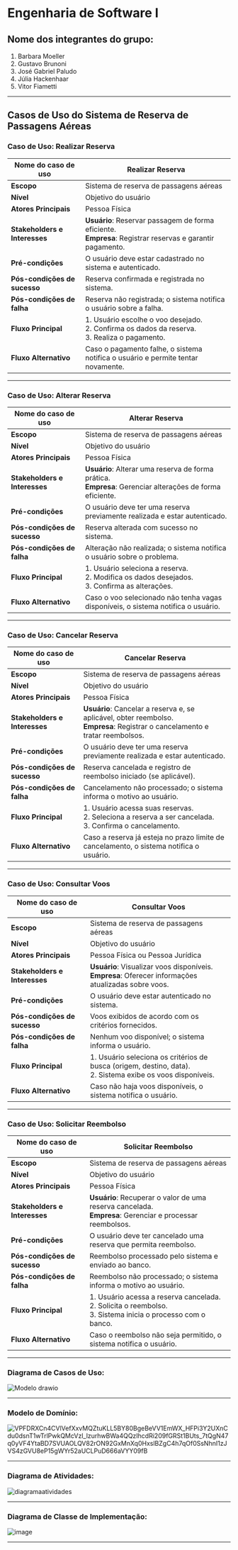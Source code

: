 # Engenharia de Software I

## Nome dos integrantes do grupo:
1. Barbara Moeller
2. Gustavo Brunoni
3. José Gabriel Paludo
4. Júlia Hackenhaar
5. Vitor Fiametti

---

## Casos de Uso do Sistema de Reserva de Passagens Aéreas

### Caso de Uso: Realizar Reserva
| **Nome do caso de uso**   | Realizar Reserva                                                                              |
|---------------------------|-----------------------------------------------------------------------------------------------|
| **Escopo**                | Sistema de reserva de passagens aéreas                                                        |
| **Nível**                 | Objetivo do usuário                                                                           |
| **Atores Principais**     | Pessoa Física                                                                                 |
| **Stakeholders e Interesses** | **Usuário**: Reservar passagem de forma eficiente.<br>**Empresa**: Registrar reservas e garantir pagamento. |
| **Pré-condições**         | O usuário deve estar cadastrado no sistema e autenticado.                                     |
| **Pós-condições de sucesso** | Reserva confirmada e registrada no sistema.                                                |
| **Pós-condições de falha**   | Reserva não registrada; o sistema notifica o usuário sobre a falha.                         |
| **Fluxo Principal**       | 1. Usuário escolhe o voo desejado.<br>2. Confirma os dados da reserva.<br>3. Realiza o pagamento. |
| **Fluxo Alternativo**     | Caso o pagamento falhe, o sistema notifica o usuário e permite tentar novamente.              |

---

### Caso de Uso: Alterar Reserva
| **Nome do caso de uso**   | Alterar Reserva                                                                               |
|---------------------------|-----------------------------------------------------------------------------------------------|
| **Escopo**                | Sistema de reserva de passagens aéreas                                                        |
| **Nível**                 | Objetivo do usuário                                                                           |
| **Atores Principais**     | Pessoa Física                                                                                 |
| **Stakeholders e Interesses** | **Usuário**: Alterar uma reserva de forma prática.<br>**Empresa**: Gerenciar alterações de forma eficiente. |
| **Pré-condições**         | O usuário deve ter uma reserva previamente realizada e estar autenticado.                     |
| **Pós-condições de sucesso** | Reserva alterada com sucesso no sistema.                                                   |
| **Pós-condições de falha**   | Alteração não realizada; o sistema notifica o usuário sobre o problema.                     |
| **Fluxo Principal**       | 1. Usuário seleciona a reserva.<br>2. Modifica os dados desejados.<br>3. Confirma as alterações. |
| **Fluxo Alternativo**     | Caso o voo selecionado não tenha vagas disponíveis, o sistema notifica o usuário.             |

---

### Caso de Uso: Cancelar Reserva
| **Nome do caso de uso**   | Cancelar Reserva                                                                              |
|---------------------------|-----------------------------------------------------------------------------------------------|
| **Escopo**                | Sistema de reserva de passagens aéreas                                                        |
| **Nível**                 | Objetivo do usuário                                                                           |
| **Atores Principais**     | Pessoa Física                                                                                 |
| **Stakeholders e Interesses** | **Usuário**: Cancelar a reserva e, se aplicável, obter reembolso.<br>**Empresa**: Registrar o cancelamento e tratar reembolsos. |
| **Pré-condições**         | O usuário deve ter uma reserva previamente realizada e estar autenticado.                     |
| **Pós-condições de sucesso** | Reserva cancelada e registro de reembolso iniciado (se aplicável).                         |
| **Pós-condições de falha**   | Cancelamento não processado; o sistema informa o motivo ao usuário.                        |
| **Fluxo Principal**       | 1. Usuário acessa suas reservas.<br>2. Seleciona a reserva a ser cancelada.<br>3. Confirma o cancelamento. |
| **Fluxo Alternativo**     | Caso a reserva já esteja no prazo limite de cancelamento, o sistema notifica o usuário.       |

---

### Caso de Uso: Consultar Voos
| **Nome do caso de uso**   | Consultar Voos                                                                                |
|---------------------------|-----------------------------------------------------------------------------------------------|
| **Escopo**                | Sistema de reserva de passagens aéreas                                                        |
| **Nível**                 | Objetivo do usuário                                                                           |
| **Atores Principais**     | Pessoa Física ou Pessoa Jurídica                                                              |
| **Stakeholders e Interesses** | **Usuário**: Visualizar voos disponíveis.<br>**Empresa**: Oferecer informações atualizadas sobre voos. |
| **Pré-condições**         | O usuário deve estar autenticado no sistema.                                                  |
| **Pós-condições de sucesso** | Voos exibidos de acordo com os critérios fornecidos.                                        |
| **Pós-condições de falha**   | Nenhum voo disponível; o sistema informa o usuário.                                         |
| **Fluxo Principal**       | 1. Usuário seleciona os critérios de busca (origem, destino, data).<br>2. Sistema exibe os voos disponíveis. |
| **Fluxo Alternativo**     | Caso não haja voos disponíveis, o sistema notifica o usuário.                                 |

---

### Caso de Uso: Solicitar Reembolso
| **Nome do caso de uso**   | Solicitar Reembolso                                                                           |
|---------------------------|-----------------------------------------------------------------------------------------------|
| **Escopo**                | Sistema de reserva de passagens aéreas                                                        |
| **Nível**                 | Objetivo do usuário                                                                           |
| **Atores Principais**     | Pessoa Física                                                                                 |
| **Stakeholders e Interesses** | **Usuário**: Recuperar o valor de uma reserva cancelada.<br>**Empresa**: Gerenciar e processar reembolsos. |
| **Pré-condições**         | O usuário deve ter cancelado uma reserva que permita reembolso.                               |
| **Pós-condições de sucesso** | Reembolso processado pelo sistema e enviado ao banco.                                       |
| **Pós-condições de falha**   | Reembolso não processado; o sistema informa o motivo ao usuário.                            |
| **Fluxo Principal**       | 1. Usuário acessa a reserva cancelada.<br>2. Solicita o reembolso.<br>3. Sistema inicia o processo com o banco. |
| **Fluxo Alternativo**     | Caso o reembolso não seja permitido, o sistema notifica o usuário.                            |


---


### Diagrama de Casos de Uso: 

![Modelo drawio](https://github.com/user-attachments/assets/5116c0f6-04ed-4579-9557-c618b742e4d0)

--- 

### Modelo de Domínio:


![VPFDRXCn4CVlVefXxvMQZtuKLL5BY80BgeBeVV1EmWX_HFPi3Y2UXnCdu0dsnT1wTrlPwkQMcVzl_lzurhwBWa4QQzIhcdRi209fGRSt1BUts_7tQgN47q0yVF4YtaBD7SVUAOLQV82rON92GxMnXq0HxslBZgC4h7qOf0SsNhnI1zJVS4zGVU8eP15gWYr52aUCLPuD666aVYY09fB](https://github.com/user-attachments/assets/501357e1-c8fd-4080-b658-4f4646f584ac)

---

### Diagrama de Atividades:
![diagramaatividades](https://github.com/user-attachments/assets/1a138b4d-d352-42a5-9704-693da429b149)

---

### Diagrama de Classe de Implementação:
![image](https://github.com/user-attachments/assets/c9768779-c606-4da4-b9e8-aa3f46cd3413)

---





